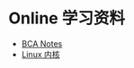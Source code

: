 # Online 学习资料

+ [BCA Notes](https://pravin-hub-rgb.github.io/BCA/index.html)
+ [Linux 内核](https://docs.hust.openatom.club/linux-insides-zh)